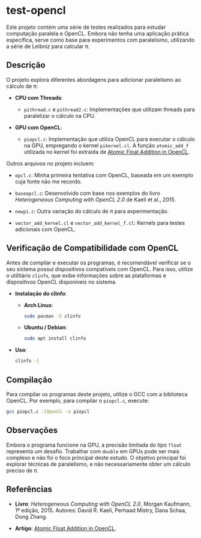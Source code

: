 # test-opencl

Este projeto contém uma série de testes realizados para estudar computação paralela e OpenCL. Embora não tenha uma aplicação prática específica, serve como base para experimentos com paralelismo, utilizando a série de Leibniz para calcular π.

## Descrição

O projeto explora diferentes abordagens para adicionar paralelismo ao cálculo de π:

- **CPU com Threads**:  
  - `pithread.c` e `pithread2.c`: Implementações que utilizam threads para paralelizar o cálculo na CPU.

- **GPU com OpenCL**:  
  - `piopcl.c`: Implementação que utiliza OpenCL para executar o cálculo na GPU, empregando o kernel `pikernel.cl`. A função `atomic_add_f` utilizada no kernel foi extraída de [Atomic Float Addition in OpenCL](https://pipinspace.github.io/blog/atomic-float-addition-in-opencl.html).

Outros arquivos no projeto incluem:

- `opcl.c`: Minha primeira tentativa com OpenCL, baseada em um exemplo cuja fonte não me recordo.

- `baseopcl.c`: Desenvolvido com base nos exemplos do livro *Heterogeneous Computing with OpenCL 2.0* de Kaeli et al., 2015.

- `newpi.c`: Outra variação do cálculo de π para experimentação.

- `vector_add_kernel.cl` e `vector_add_kernel_f.cl`: Kernels para testes adicionais com OpenCL.

## Verificação de Compatibilidade com OpenCL

Antes de compilar e executar os programas, é recomendável verificar se o seu sistema possui dispositivos compatíveis com OpenCL. Para isso, utilize o utilitário `clinfo`, que exibe informações sobre as plataformas e dispositivos OpenCL disponíveis no sistema.

- **Instalação do clinfo**:

  - **Arch Linux**:
    ```bash
    sudo pacman -S clinfo
    ```

  - **Ubuntu / Debian**:
    ```bash
    sudo apt install clinfo
    ```

- **Uso**:
  ```bash
  clinfo -l

## Compilação

Para compilar os programas deste projeto, utilize o GCC com a biblioteca OpenCL. Por exemplo, para compilar o `piopcl.c`, execute:

```bash
gcc piopcl.c -lOpenCL -o piopcl
```

## Observações

Embora o programa funcione na GPU, a precisão limitada do tipo `float` representa um desafio. Trabalhar com `double` em GPUs pode ser mais complexo e não foi o foco principal deste estudo. O objetivo principal foi explorar técnicas de paralelismo, e não necessariamente obter um cálculo preciso de π.

## Referências

- **Livro**: *Heterogeneous Computing with OpenCL 2.0*, Morgan Kaufmann, 1ª edição, 2015. Autores: David R. Kaeli, Perhaad Mistry, Dana Schaa, Dong Zhang.

- **Artigo**: [Atomic Float Addition in OpenCL](https://pipinspace.github.io/blog/atomic-float-addition-in-opencl.html).
